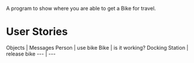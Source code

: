 A program to show where you are able to get a Bike for travel.

# User Stories
Objects | Messages 
Person | use bike
Bike | is it working?
Docking Station | release bike
--- | --- 
